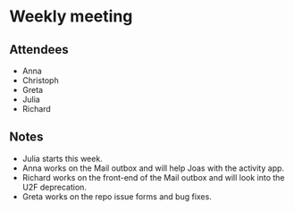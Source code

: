 # Weekly meeting

## Attendees

* Anna
* Christoph
* Greta
* Julia
* Richard

## Notes

* Julia starts this week.
* Anna works on the Mail outbox and will help Joas with the activity app.
* Richard works on the front-end of the Mail outbox and will look into the U2F deprecation.
* Greta works on the repo issue forms and bug fixes.
